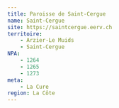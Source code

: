 ```yaml
---
title: Paroisse de Saint-Cergue
name: Saint-Cergue
site: https://saintcergue.eerv.ch
territoire:
    - Arzier-Le Muids
    - Saint-Cergue
NPA:
    - 1264
    - 1265
    - 1273
meta:
    - La Cure
region: La Côte
---
```

